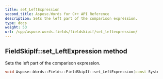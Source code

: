 ```yaml
---
title: set_LeftExpression
second_title: Aspose.Words for C++ API Reference
description: Sets the left part of the comparison expression.
type: docs
weight: 53
url: /cpp/aspose.words.fields/fieldskipif/set_leftexpression/
---
```

## FieldSkipIf::set_LeftExpression method


Sets the left part of the comparison expression.

```cpp
void Aspose::Words::Fields::FieldSkipIf::set_LeftExpression(const System::String &value)
```

